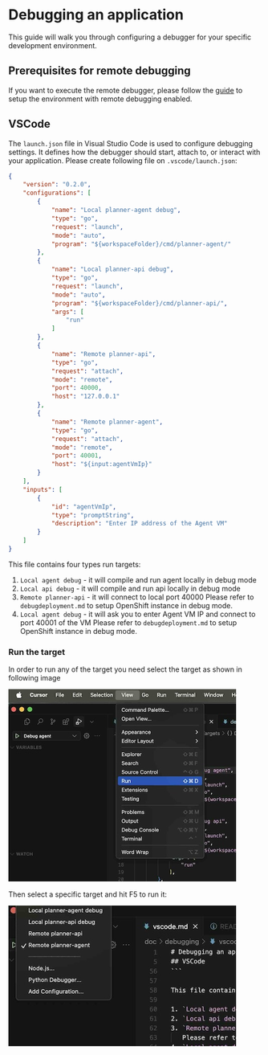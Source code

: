 # Debugging an application

This guide will walk you through configuring a debugger for your specific development environment.

## Prerequisites for remote debugging
If you want to execute the remote debugger, please follow the [guide](debugdeployment.md) to setup the environment with remote debugging enabled.

## VSCode

The `launch.json` file in Visual Studio Code is used to configure debugging settings. It defines how the debugger should start, attach to, or interact with your application.
Please create following file on `.vscode/launch.json`:

```json
{
    "version": "0.2.0",
    "configurations": [
        {
            "name": "Local planner-agent debug",
            "type": "go",
            "request": "launch",
            "mode": "auto",
            "program": "${workspaceFolder}/cmd/planner-agent/"
        },
        {
            "name": "Local planner-api debug",
            "type": "go",
            "request": "launch",
            "mode": "auto",
            "program": "${workspaceFolder}/cmd/planner-api/",
            "args": [
                "run"
            ]
        },
        {
            "name": "Remote planner-api",
            "type": "go",
            "request": "attach",
            "mode": "remote",
            "port": 40000,
            "host": "127.0.0.1"
        },
        {
            "name": "Remote planner-agent",
            "type": "go",
            "request": "attach",
            "mode": "remote",
            "port": 40001,
            "host": "${input:agentVmIp}"
        }
    ],
    "inputs": [
        {
            "id": "agentVmIp",
            "type": "promptString",
            "description": "Enter IP address of the Agent VM"
        }
    ]
}
```

This file contains four types run targets:

1. `Local agent debug` - it will compile and run agent locally in debug mode
2. `Local api debug` - it will compile and run api locally in debug mode
3. `Remote planner-api` - it will connect to local port 40000
   Please refer to `debugdeployment.md` to setup OpenShift instance in debug mode.
4. `Local agent debug` - it will ask you to enter Agent VM IP and connect to port 40001 of the VM
   Please refer to `debugdeployment.md` to setup OpenShift instance in debug mode.


### Run the target
In order to run any of the target you need select the target as shown in following image

![Run view](../img/runtarget.jpg)

Then select a specific target and hit F5 to run it:

![Select target](../img/selecttarget.jpg)